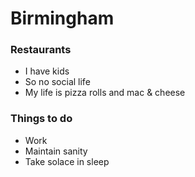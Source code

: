 # Birmingham

### Restaurants
- I have kids
- So no social life
- My life is pizza rolls and mac & cheese

### Things to do
- Work
- Maintain sanity
- Take solace in sleep

